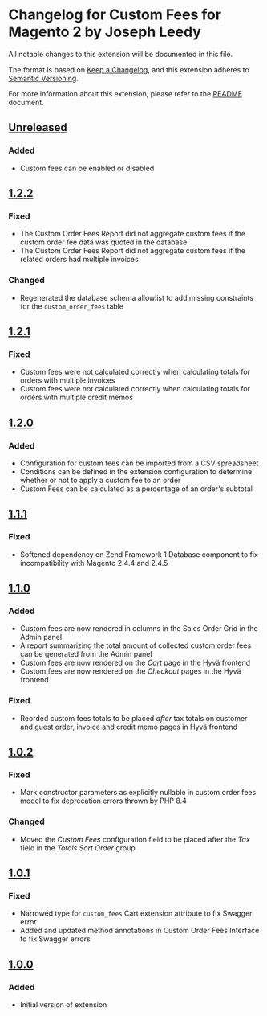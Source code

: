 # Changelog for Custom Fees for Magento 2 by Joseph Leedy

All notable changes to this extension will be documented in this file.

The format is based on [Keep a Changelog], and this extension adheres to
[Semantic Versioning].

For more information about this extension, please refer to the [README] 
document.

## [Unreleased]

### Added

- Custom fees can be enabled or disabled

## [1.2.2]

### Fixed

- The Custom Order Fees Report did not aggregate custom fees if the custom 
  order fee data was quoted in the database
- The Custom Order Fees Report did not aggregate custom fees if the related
  orders had multiple invoices

### Changed

- Regenerated the database schema allowlist to add missing constraints for the 
  `custom_order_fees` table

## [1.2.1]

### Fixed

- Custom fees were not calculated correctly when calculating totals for 
  orders with multiple invoices
- Custom fees were not calculated correctly when calculating totals for 
  orders with multiple credit memos

## [1.2.0]

### Added

- Configuration for custom fees can be imported from a CSV spreadsheet
- Conditions can be defined in the extension configuration to determine whether 
  or not to apply a custom fee to an order
- Custom Fees can be calculated as a percentage of an order's subtotal

## [1.1.1]

### Fixed

- Softened dependency on Zend Framework 1 Database component to fix 
  incompatibility with Magento 2.4.4 and 2.4.5

## [1.1.0]

### Added

- Custom fees are now rendered in columns in the Sales Order Grid in the Admin
  panel
- A report summarizing the total amount of collected custom order fees can be
  generated from the Admin panel
- Custom fees are now rendered on the _Cart_ page in the Hyvä frontend
- Custom fees are now rendered on the _Checkout_ pages in the Hyvä frontend

### Fixed

- Reorded custom fees totals to be placed _after_ tax totals on customer and 
  guest order, invoice and credit memo pages in Hyvä frontend

## [1.0.2]

### Fixed

- Mark constructor parameters as explicitly nullable in custom order fees model 
  to fix deprecation errors thrown by PHP 8.4

### Changed

- Moved the _Custom Fees_ configuration field to be placed after the _Tax_ 
  field in the _Totals Sort Order_ group

## [1.0.1]

### Fixed

- Narrowed type for `custom_fees` Cart extension attribute to fix Swagger error
- Added and updated method annotations in Custom Order Fees Interface to fix 
  Swagger errors

## [1.0.0]

### Added

- Initial version of extension

[Keep a Changelog]: https://keepachangelog.com/en/1.1.0
[Semantic Versioning]: https://semver.org/spec/v2.0.0.html
[README]: ./README.md
[Unreleased]: https://github.com/JosephLeedy/magento2-module-custom-fees/compare/1.2.2...HEAD
[1.2.2]: https://github.com/JosephLeedy/magento2-module-custom-fees/releases/tag/1.2.2
[1.2.1]: https://github.com/JosephLeedy/magento2-module-custom-fees/releases/tag/1.2.1
[1.2.0]: https://github.com/JosephLeedy/magento2-module-custom-fees/releases/tag/1.2.0
[1.1.1]: https://github.com/JosephLeedy/magento2-module-custom-fees/releases/tag/1.1.1
[1.1.0]: https://github.com/JosephLeedy/magento2-module-custom-fees/releases/tag/1.1.0
[1.0.2]: https://github.com/JosephLeedy/magento2-module-custom-fees/releases/tag/1.0.2
[1.0.1]: https://github.com/JosephLeedy/magento2-module-custom-fees/releases/tag/1.0.1
[1.0.0]: https://github.com/JosephLeedy/magento2-module-custom-fees/releases/tag/1.0.0
